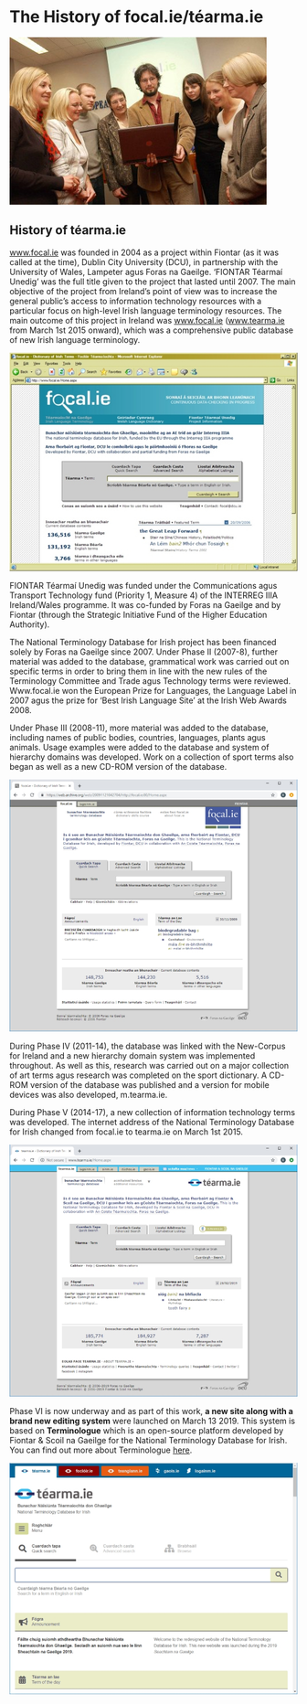 # The History of focal.ie/téarma.ie

![Seoladh focal.ie](seoladh.jpg)

## History of téarma.ie

www.focal.ie was founded in 2004 as a project within Fiontar (as it was called at the time), Dublin City University (DCU), in partnership with the University of Wales, Lampeter agus Foras na Gaeilge. ‘FIONTAR Téarmaí Unedig’ was the full title given to the project that lasted until 2007. The main objective of the project from Ireland’s point of view was to increase the general public’s access to information technology resources with a particular focus on high-level Irish language terminology resources. The main outcome of this project in Ireland was www.focal.ie (www.tearma.ie from March 1st 2015 onward), which was a comprehensive public database of new Irish language terminology.

![focal.ie V1](focalV1.jpg)

FIONTAR Téarmaí Unedig was funded under the Communications agus Transport Technology fund (Priority 1, Measure 4) of the INTERREG IIIA Ireland/Wales programme. It was co-funded by Foras na Gaeilge and by Fiontar (through the Strategic Initiative Fund of the Higher Education Authority). 

The National Terminology Database for Irish project has been financed solely by Foras na Gaeilge since 2007. Under Phase II (2007-8), further material was added to the database, grammatical work was carried out on specific terms in order to bring them in line with the new rules of the Terminology Committee and Trade agus Technology terms were reviewed. Www.focal.ie won the European Prize for Languages, the Language Label in 2007 agus the prize for ‘Best Irish Language Site’ at the Irish Web Awards 2008.

Under Phase III (2008-11), more material was added to the database, including names of public bodies, countries, languages, plants agus animals. Usage examples were added to the database and system of hierarchy domains was developed. Work on a collection of sport terms also began as well as a new CD-ROM version of the database.

![focal.ie V2](focalV2.jpg)

During Phase IV (2011-14), the database was linked with the New-Corpus for Ireland and a new hierarchy domain system was implemented throughout. As well as this, research was carried out on a major collection of art terms agus research was completed on the sport dictionary. A CD-ROM version of the database was published and a version for mobile devices was also developed, m.tearma.ie.

During Phase V (2014-17), a new collection of information technology terms was developed. The internet address of the National Terminology Database for Irish changed from focal.ie to tearma.ie on March 1st 2015.

![téarma.ie V3](tearmaV3.jpg)

Phase VI is now underway and as part of this work, **a new site along with a brand new editing system** were launched on March 13 2019. This system is based on **Terminologue** which is an open-source platform developed by Fiontar & Scoil na Gaeilge for the National Terminology Database for Irish. You can find out more about Terminologue [here](http://www.terminologue.org/).

![téarma.ie V4](tearmaV4.jpg)
